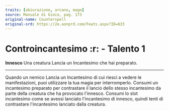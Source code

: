 ```yaml
---
traits: [abiurazione, arcano, mago]
source: Manuale di Gioco, pag. 173
original-name: Counterspell
original-srd: https://2e.aonprd.com/Feats.aspx?ID=633
---
```


# Controincantesimo :r: - Talento 1

**Innesco** Una creatura Lancia un Incantesimo che hai preparato.

---

Quando un nemico Lancia un Incantesimo di cui riesci a vedere le manifestazioni,
puoi utilizzare la tua magia per interromperlo. Consumi un incantesimo preparato
per contrastare il lancio dello stesso incantesimo da parte della creatura che
ha provocato l'innesco. Consumi lo slot incantesimo come se avessi lanciato
l'incantesimo di innesco, quindi tenti di contrastare l'incantesimo lanciato
dalla creatura.
